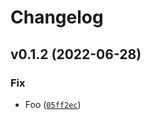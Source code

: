 # Changelog

<!--next-version-placeholder-->

## v0.1.2 (2022-06-28)
### Fix
* Foo ([`05ff2ec`](https://github.com/marklidenberg/lessmore/commit/05ff2ec7520b0aa48fa810784c003254736001f9))
